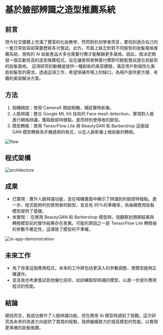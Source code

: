# 基於臉部辨識之造型推薦系統

## 前言
現今社交媒體上充滿了豐富的化妝教學，然而對於初學者而言，要找到適合自己的一套日常妝容卻需要歷經多次嘗試。此外，市面上缺乏針對不同臉型的妝髮風格推薦系統，現有的 AI 妝髮產品大多也需要付費才能解鎖更多風格。因此，我決定開發一個互動性高的造型推薦程式，旨在讓使用者無需付費即可輕鬆嘗試適合其臉型的妝髮風格。
這項研究的動機是提供一種創新的美容體驗，滿足用戶對個性化美妝和髮型的需求。透過這項工作，希望填補市場上的缺口，為用戶提供更方便、有趣的美容解決方案。

## 方法
1. 相機開啟：使用 CameraX 開啟相機，捕捉實時影像。
2. 人臉辨識：整合 Google ML Kit 技術的 Face mesh detection，實現對人臉進行網格辨識，獲取臉部特徵點，進而辨別使用者的臉型。
3. 模型轉換：使用 TensorFlow Lite 將 BeautyGAN 和 Barbershop 這兩個 GAN 模型轉換為手機適用的格式，以在人臉影像上做妝髮的轉換。

![flow](https://github.com/user-attachments/assets/daf824ba-7e57-42b7-8a31-2e1c06a54ed3)

## 程式架構
![architecture](https://github.com/user-attachments/assets/b294209d-16c6-44e1-9d25-4d7464930fd6)

## 成果
- 已實現：實作人臉辨識功能，並在相機畫面中顯示了辨識到的臉部特徵點。進一步，程式能夠判別使用者的臉型，並且有 85%的準確率，為後續應用妝髮模型提供了基礎。
- 未實現： 在應用 BeautyGAN 和 Barbershop 模型時，我觀察到預期結果與轉換模型前的實作結果存在差異。可能的原因之一是 TensorFlow Lite 轉換後的參數不確定性，這導致了模型的不準確。

![in-app-demonstration](https://github.com/user-attachments/assets/0615f523-e99f-4db3-984e-487b2f13fbd4)

## 未來工作
- 為了改善這個應用程式，未來的工作將包括更深入的參數調整，使模型能夠正確運作。
- 並且我也考慮嘗試其他優化技術，如訓練臉型辨識的模型，以進一步提升應用程式的性能。

## 結論
總括而言，我成功實作了人臉辨識功能，但在應用 AI 模型時遇到了挑戰。這次研究為未來的改進方向提供了寶貴的經驗，我將繼續致力於提高模型的性能，以實現更準確的妝髮推薦。
